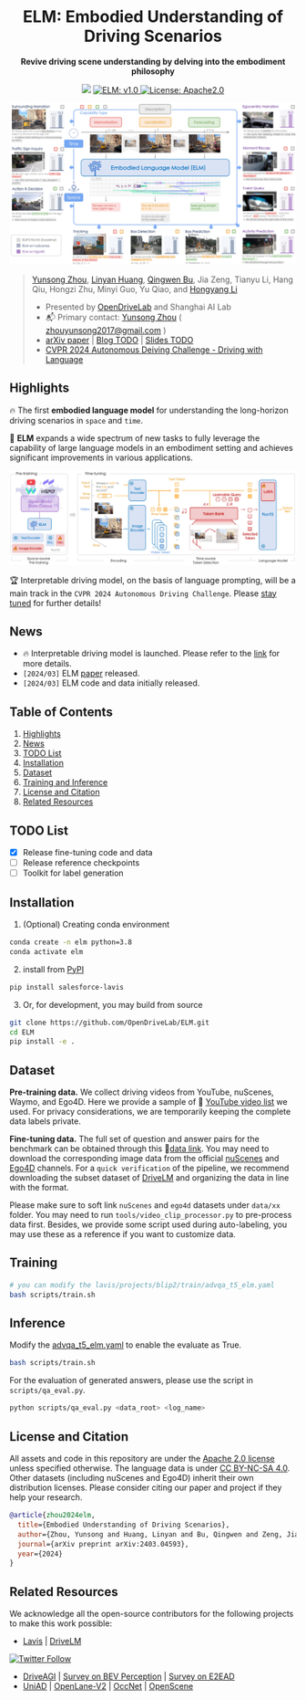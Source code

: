 <div id="top" align="center">

# ELM: Embodied Understanding of Driving Scenarios

**Revive driving scene understanding by delving into the embodiment philosophy**

<a href="https://arxiv.org/abs/2403.04593"><img src="https://img.shields.io/badge/arXiv-Paper-<color>"></a>
<a href="/docs/dataset_stats.md">
  <img alt="ELM: v1.0" src="https://img.shields.io/badge/ELM-v1.0-blueviolet"/>
</a>
<a href="#license-and-citation">
  <img alt="License: Apache2.0" src="https://img.shields.io/badge/license-Apache%202.0-blue.svg"/>
</a>

![](./assets/teaser.png "Embodied Understanding of Driving Scenarios")

</div>

>
> [Yunsong Zhou](https://zhouyunsong-sjtu.github.io/), [Linyan Huang](https://github.com/DevLinyan), [Qingwen Bu](https://github.com/retsuh-bqw), Jia Zeng, Tianyu Li, Hang Qiu, Hongzi Zhu, Minyi Guo, Yu Qiao, and [Hongyang Li](https://lihongyang.info/)
> 
> - Presented by [OpenDriveLab](https://opendrivelab.com/) and Shanghai AI Lab
> - :mailbox_with_mail: Primary contact: [Yunsong Zhou]((https://zhouyunsong-sjtu.github.io/)) ( zhouyunsong2017@gmail.com ) 
> - [arXiv paper](https://arxiv.org/abs/2403.04593) | [Blog TODO]() | [Slides TODO]()
> - [CVPR 2024 Autonomous Deiving Challenge - Driving with Language](https://opendrivelab.com/challenge2024/)


## Highlights <a name="highlights"></a>

:fire: The first **embodied language model** for understanding the long-horizon driving scenarios in `space` and `time`. 

:star2: **ELM** expands a wide spectrum of new tasks to fully leverage the capability of large language models in an embodiment setting and achieves significant improvements in various applications.

![method](./assets/elm.png "Architecture of ELM")

:trophy: Interpretable driving model, on the basis of language prompting, will be a main track in the `CVPR 2024 Autonomous Driving Challenge`. Please [stay tuned](https://opendrivelab.com/challenge2024/) for further details!

## News <a name="news"></a>

- :fire: Interpretable driving model is launched. Please refer to the [link](https://opendrivelab.com/challenge2024/) for more details.
- `[2024/03]` ELM [paper](https://arxiv.org/abs/2403.04593) released.
- `[2024/03]` ELM code and data initially released.

## Table of Contents

1. [Highlights](#highlights)
2. [News](#news)
3. [TODO List](#todo)
4. [Installation](#installation)
5. [Dataset](#dataset)
6. [Training and Inference](#training)
7. [License and Citation](#license-and-citation)
8. [Related Resources](#resources)

## TODO List <a name="todo"></a>

- [x] Release fine-tuning code and data
- [ ] Release reference checkpoints
- [ ] Toolkit for label generation

## Installation <a name="installation"></a>

1. (Optional) Creating conda environment

```bash
conda create -n elm python=3.8
conda activate elm
```

2. install from [PyPI](https://pypi.org/project/salesforce-lavis/)
```bash
pip install salesforce-lavis
```
    
3. Or, for development, you may build from source

```bash
git clone https://github.com/OpenDriveLab/ELM.git
cd ELM
pip install -e .
```

## Dataset <a name="dataset"></a>


**Pre-training data.** We collect driving videos from YouTube, nuScenes, Waymo, and Ego4D. 
Here we provide a sample of 🔗 [YouTube video list](https://docs.google.com/spreadsheets/d/1HV-zOO6bh1sKjimhM1ZBcxWqPxgbalE3FDGyh2UHwPw/edit?usp=sharing) we used.
For privacy considerations, we are temporarily keeping the complete data labels private.

**Fine-tuning data.** 
The full set of question and answer pairs for the benchmark can be obtained through this 🔗[data link](https://drive.google.com/drive/folders/1QFBIrKqxjn9lfv31XMC3wVIdaAbpMwDL?usp=sharing). You may need to download the corresponding image data from the official [nuScenes](https://www.nuscenes.org/download) and [Ego4D](https://ego4d-data.org/#download) channels. 
For a `quick verification` of the pipeline, we recommend downloading the subset dataset of [DriveLM](https://github.com/OpenDriveLab/DriveLM/blob/main/docs/data_prep_nus.md) and organizing the data in line with the format.

Please make sure to soft link `nuScenes` and `ego4d` datasets under `data/xx` folder.
You may need to run `tools/video_clip_processor.py` to pre-process data first.
Besides, we provide some script used during auto-labeling, you may use these as a reference if you want to customize data.


## Training <a name="training"></a>
```bash
# you can modify the lavis/projects/blip2/train/advqa_t5_elm.yaml
bash scripts/train.sh
```

## Inference
Modify the  [advqa_t5_elm.yaml](lavis/projects/blip2/train/advqa_t5_elm.yaml#L71) to enable the evaluate as True.
```bash
bash scripts/train.sh
```
For the evaluation of generated answers, please use the script in `scripts/qa_eval.py`.
```bash
python scripts/qa_eval.py <data_root> <log_name>
```


## License and Citation

All assets and code in this repository are under the [Apache 2.0 license](./LICENSE) unless specified otherwise. The language data is under [CC BY-NC-SA 4.0](https://creativecommons.org/licenses/by-nc-sa/4.0/). Other datasets (including nuScenes and Ego4D) inherit their own distribution licenses. Please consider citing our paper and project if they help your research.

```BibTeX
@article{zhou2024elm,
  title={Embodied Understanding of Driving Scenarios},
  author={Zhou, Yunsong and Huang, Linyan and Bu, Qingwen and Zeng, Jia and Li, Tianyu and Qiu, Hang and Zhu, Hongzi and Guo, Minyi and Qiao, Yu and Li, Hongyang},
  journal={arXiv preprint arXiv:2403.04593},
  year={2024}
}
```

## Related Resources <a name="resources"></a>

We acknowledge all the open-source contributors for the following projects to make this work possible:

- [Lavis](https://github.com/salesforce/LAVIS) | [DriveLM](https://github.com/OpenDriveLab/DriveLM)


<a href="https://twitter.com/OpenDriveLab" target="_blank">
    <img alt="Twitter Follow" src="https://img.shields.io/twitter/follow/OpenDriveLab?style=social&color=brightgreen&logo=twitter" />
  </a>

- [DriveAGI](https://github.com/OpenDriveLab/DriveAGI) | [Survey on BEV Perception](https://github.com/OpenDriveLab/BEVPerception-Survey-Recipe) | [Survey on E2EAD](https://github.com/OpenDriveLab/End-to-end-Autonomous-Driving)
- [UniAD](https://github.com/OpenDriveLab/UniAD) | [OpenLane-V2](https://github.com/OpenDriveLab/OpenLane-V2) | [OccNet](https://github.com/OpenDriveLab/OccNet) | [OpenScene](https://github.com/OpenDriveLab/OpenScene)

